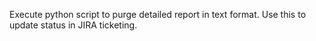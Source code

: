 Execute python script to purge detailed report in text format. Use this to update status in JIRA ticketing.
